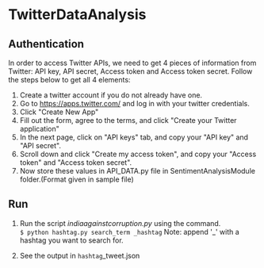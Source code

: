 # TwitterDataAnalysis


## Authentication
In order to access Twitter APIs, we need to get 4 pieces of information from Twitter: API key, API secret, Access token and Access token secret. Follow the steps below to get all 4 elements:

1. Create a twitter account if you do not already have one.
2. Go to https://apps.twitter.com/ and log in with your twitter credentials.
3. Click "Create New App"
4. Fill out the form, agree to the terms, and click "Create your Twitter application"
5. In the next page, click on "API keys" tab, and copy your "API key" and "API secret".
6. Scroll down and click "Create my access token", and copy your "Access token" and "Access token secret".
7. Now store these values in API_DATA.py file in SentimentAnalysisModule folder.(Format given in sample file)


## Run
1. Run the script _indiaagainstcorruption.py_ using the command.  
	`$ python hashtag.py search_term _hashtag`
Note: append '_' with a hashtag you want to search for.

2. See the output in `hashtag`_tweet.json

